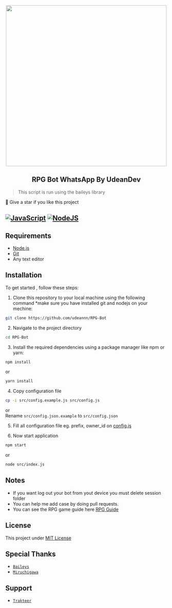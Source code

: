 <div align="center">
  <img width="500" src="/assets/rpg-bg.png" />
  <h2> RPG Bot WhatsApp By UdeanDev </h2>
</div >

 > This script is run using the baileys library

🌟 Give a star if you like this project

## [![JavaScript](https://img.shields.io/badge/JavaScript-d6cc0f?style=for-the-badge&logo=javascript&logoColor=white)](https://javascript.com) [![NodeJS](https://img.shields.io/badge/Node.js-43853D?style=for-the-badge&logo=node.js&logoColor=white)](https://nodejs.org/)

## Requirements
* [Node.js](https://nodejs.org/en/)
* [Git](https://git-scm.com/downloads)
* Any text editor

## Installation
To get started , follow these steps:

1. Clone this repository to your local machine using the following command *make sure you have installed git and nodejs on your mechine:
``` bash
git clone https://github.com/udeannn/RPG-Bot
```

2. Navigate to the project directory
``` bash
cd RPG-Bot
```

3. Install the required dependencies using a package manager like npm or yarn:
``` bash
npm install 
```
or
``` bash
yarn install 
```


4. Copy configuration file
``` bash 
cp -i src/config.example.js src/config.js
```
or<br>
Rename `src/config.json.example` to `src/config.json`

5. Fill all configuration file eg. prefix, owner_id on [config.js](/src/config.example.js)

6. Now start application
``` bash
npm start
```
or
``` bash
node src/index.js
```

## Notes

-   If you want log out your bot from yout device you must delete session folder
-   You can help me add case by doing pull requests.
-   You can see the RPG game guide here [RPG Guide](guide/RPGGuide.md)

## License
This project under [MIT License](/LICENSE)

## Special Thanks
-   [`Baileys`](https://github.com/WhiskeySockets/Baileys)
-   [`Miruchigawa`](https://github.com/miruchigawa)

## Support
* [`Trakteer`](https://trakteer.id/udeandev)
